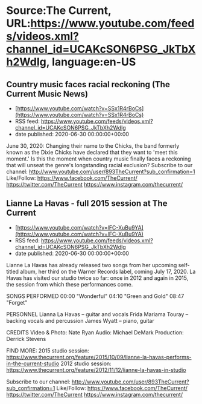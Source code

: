 # Source:The Current, URL:https://www.youtube.com/feeds/videos.xml?channel_id=UCAKcSON6PSG_JkTbXh2WdIg, language:en-US

## Country music faces racial reckoning (The Current Music News)
 - [https://www.youtube.com/watch?v=SSx1R4rBoCs](https://www.youtube.com/watch?v=SSx1R4rBoCs)
 - RSS feed: https://www.youtube.com/feeds/videos.xml?channel_id=UCAKcSON6PSG_JkTbXh2WdIg
 - date published: 2020-06-30 00:00:00+00:00

June 30, 2020: Changing their name to the Chicks, the band formerly known as the Dixie Chicks have declared that they want to 'meet this moment.' Is this the moment when country music finally faces a reckoning that will unseat the genre's longstanding racial exclusion?
Subscribe to our channel:
http://www.youtube.com/user/893TheCurrent?sub_confirmation=1
Like/Follow:
https://www.facebook.com/TheCurrent/
https://twitter.com/TheCurrent
https://www.instagram.com/thecurrent/

## Lianne La Havas - full 2015 session at The Current
 - [https://www.youtube.com/watch?v=lFC-XuBu9YA](https://www.youtube.com/watch?v=lFC-XuBu9YA)
 - RSS feed: https://www.youtube.com/feeds/videos.xml?channel_id=UCAKcSON6PSG_JkTbXh2WdIg
 - date published: 2020-06-30 00:00:00+00:00

Lianne La Havas has already released two songs from her upcoming self-titled album, her third on the Warner Records label, coming July 17, 2020. La Havas has visited our studio twice so far: once in 2012 and again in 2015, the session from which these performances come.

SONGS PERFORMED
00:00 "Wonderful"
04:10 "Green and Gold"
08:47 "Forget"

PERSONNEL
Lianna La Havas – guitar and vocals
Frida Mariama Touray – backing vocals and percussion
James Wyatt – piano, guitar 

CREDITS
Video & Photo: Nate Ryan
Audio: Michael DeMark
Production: Derrick Stevens

FIND MORE:
2015 studio session: https://www.thecurrent.org/feature/2015/10/09/lianne-la-havas-performs-in-the-current-studio
2012 studio session: https://www.thecurrent.org/feature/2012/11/12/lianne-la-havas-in-studio

Subscribe to our channel:
http://www.youtube.com/user/893TheCurrent?sub_confirmation=1
Like/Follow:
https://www.facebook.com/TheCurrent/
https://twitter.com/TheCurrent
https://www.instagram.com/thecurrent/

